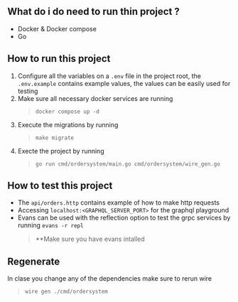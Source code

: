 ## What do i do need to run thin project ?
- Docker & Docker compose
- Go

## How to run this project 

1. Configure all the variables on a `.env` file in the project root, the `.env.example` contains example values, the values can be easily used for testing 
2. Make sure all necessary docker services are running <br>
    > `docker compose up -d`
3. Execute the migrations by running <br>
    > `make migrate`
4. Execte the project by running<br>
    > `go run cmd/ordersystem/main.go cmd/ordersystem/wire_gen.go`

## How to test this project
- The `api/orders.http` contains example of how to make http requests
- Accessing `localhost:<GRAPHQL_SERVER_PORT>` for the graphql playground
- Evans can be used with the reflection option to test the grpc services by running `evans -r repl`
    > **Make sure you have evans intalled

## Regenerate
In clase you change any of the dependencies make sure to rerun wire
> `wire gen ./cmd/ordersystem`